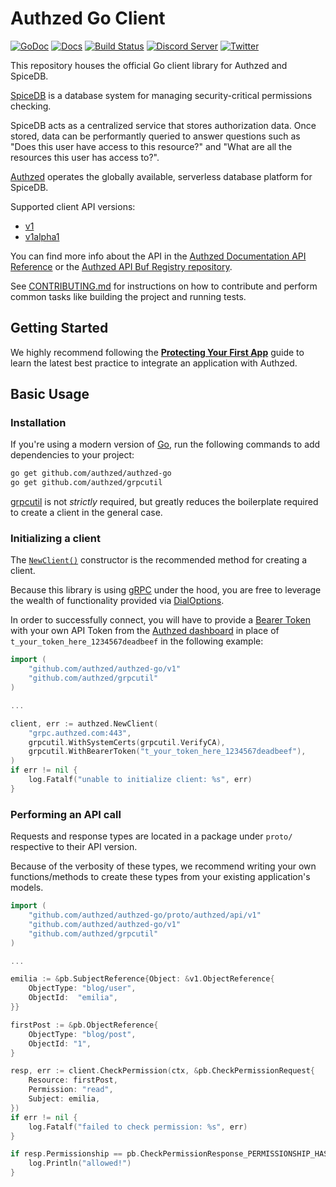 # Authzed Go Client

[![GoDoc](https://godoc.org/github.com/authzed/authzed-go?status.svg)](https://godoc.org/github.com/authzed/authzed-go)
[![Docs](https://img.shields.io/badge/docs-authzed.com-%234B4B6C "Authzed Documentation")](https://docs.authzed.com)
[![Build Status](https://github.com/authzed/authzed-go/workflows/build/badge.svg)](https://github.com/authzed/authzed-go/actions)
[![Discord Server](https://img.shields.io/discord/844600078504951838?color=7289da&logo=discord "Discord Server")](https://discord.gg/jTysUaxXzM)
[![Twitter](https://img.shields.io/twitter/follow/authzed?color=%23179CF0&logo=twitter&style=flat-square)](https://twitter.com/authzed)

This repository houses the official Go client library for Authzed and SpiceDB.

[SpiceDB] is a database system for managing security-critical permissions checking.

SpiceDB acts as a centralized service that stores authorization data.
Once stored, data can be performantly queried to answer questions such as "Does this user have access to this resource?" and "What are all the resources this user has access to?".

[Authzed] operates the globally available, serverless database platform for SpiceDB.

Supported client API versions:
- [v1](https://buf.build/authzed/api/docs/main/authzed.api.v1)
- [v1alpha1](https://buf.build/authzed/api/docs/main/authzed.api.v1alpha1)

You can find more info about the API in the [Authzed Documentation API Reference] or the [Authzed API Buf Registry repository].

See [CONTRIBUTING.md] for instructions on how to contribute and perform common tasks like building the project and running tests.

[SpiceDB]: https://github.com/authzed/spicedb
[Authzed]: https://authzed.com
[Authzed Documentation API Reference]: https://docs.authzed.com/reference/api
[Authzed API Buf Registry repository]: https://buf.build/authzed/api
[CONTRIBUTING.md]: CONTRIBUTING.md

## Getting Started

We highly recommend following the **[Protecting Your First App]** guide to learn the latest best practice to integrate an application with Authzed.

[Protecting Your First App]: https://docs.authzed.com/guides/first-app

## Basic Usage

### Installation

If you're using a modern version of [Go], run the following commands to add dependencies to your project:

```sh
go get github.com/authzed/authzed-go
go get github.com/authzed/grpcutil
```

[grpcutil] is not _strictly_ required, but greatly reduces the boilerplate required to create a client in the general case.

[Go]: https://golang.org/dl/
[grpcutil]: https://github.com/authzed/grpcutil

### Initializing a client

The [`NewClient()`] constructor is the recommended method for creating a client.

Because this library is using [gRPC] under the hood, you are free to leverage the wealth of functionality provided via [DialOptions].

In order to successfully connect, you will have to provide a [Bearer Token] with your own API Token from the [Authzed dashboard] in place of `t_your_token_here_1234567deadbeef` in the following example:

[`NewClient()`]: https://pkg.go.dev/github.com/authzed/authzed-go/v1#NewClient
[Bearer Token]: https://datatracker.ietf.org/doc/html/rfc6750#section-2.1
[Authzed Dashboard]: https://app.authzed.com
[gRPC]: https://grpc.io
[DialOptions]: https://pkg.go.dev/google.golang.org/grpc?utm_source=godoc#DialOption

```go
import (
	"github.com/authzed/authzed-go/v1"
	"github.com/authzed/grpcutil"
)

...

client, err := authzed.NewClient(
	"grpc.authzed.com:443",
	grpcutil.WithSystemCerts(grpcutil.VerifyCA),
	grpcutil.WithBearerToken("t_your_token_here_1234567deadbeef"),
)
if err != nil {
	log.Fatalf("unable to initialize client: %s", err)
}
```

### Performing an API call

Requests and response types are located in a package under `proto/` respective to their API version.

Because of the verbosity of these types, we recommend writing your own functions/methods to create these types from your existing application's models.

```go
import (
	"github.com/authzed/authzed-go/proto/authzed/api/v1"
	"github.com/authzed/authzed-go/v1"
	"github.com/authzed/grpcutil"
)

...

emilia := &pb.SubjectReference{Object: &v1.ObjectReference{
	ObjectType: "blog/user",
	ObjectId:  "emilia",
}}

firstPost := &pb.ObjectReference{
	ObjectType: "blog/post",
	ObjectId: "1",
}

resp, err := client.CheckPermission(ctx, &pb.CheckPermissionRequest{
	Resource: firstPost,
	Permission: "read",
	Subject: emilia,
})
if err != nil {
    log.Fatalf("failed to check permission: %s", err)
}

if resp.Permissionship == pb.CheckPermissionResponse_PERMISSIONSHIP_HAS_PERMISSION {
	log.Println("allowed!")
}
```
